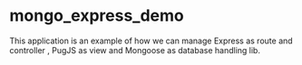 # mongo_express_demo
This application is an example of how we can manage Express as route and controller , PugJS as view and Mongoose as database handling lib.
